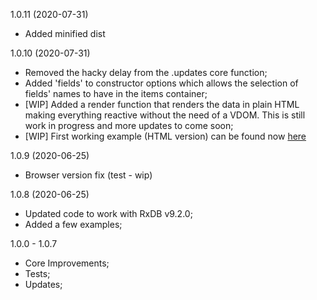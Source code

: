 <a name="1.0.11"></a>
1.0.11 (2020-07-31)

- Added minified dist

<a name="1.0.10"></a>
1.0.10 (2020-07-31)

- Removed the hacky delay from the .updates core function;
- Added 'fields' to constructor options which allows the selection of fields' names to have in the items container;
- [WIP] Added a render function that renders the data in plain HTML making everything reactive without the need of a VDOM. This is still work in progress and more updates to come soon;
- [WIP] First working example (HTML version) can be found now [here](https://github.com/doriandrn/rxcollection-subscriber-examples/dist/es6.html)

<a name="1.0.9"></a>
1.0.9 (2020-06-25)

- Browser version fix (test - wip)

<a name="1.0.8"></a>
1.0.8 (2020-06-25)

- Updated code to work with RxDB v9.2.0;
- Added a few examples;

<a name="1.0.0"></a>
1.0.0 - 1.0.7

- Core Improvements;
- Tests;
- Updates;
